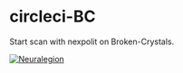 # circleci-BC
Start scan with nexpolit on Broken-Crystals.

[![Neuralegion](https://circleci.com/gh/danizz91/circleci-BC.svg?style=svg)](https://app.circleci.com/pipelines/github/danizz91/circleci-BC?branch=circleci-project-setup)

